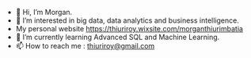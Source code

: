 - 👋 Hi, I’m Morgan.
- 👀 I’m interested in big data, data analytics and business intelligence.
- My personal website https://thiuriroy.wixsite.com/morganthiurimbatia
- 🌱 I’m currently learning Advanced SQL and Machine Learning.
- 📫 How to reach me : thiuriroy@gmail.com


<!---
mrthiuri/mrthiuri is a ✨ special ✨ repository because its `README.md` (this file) appears on your GitHub profile.
You can click the Preview link to take a look at your changes.
--->
